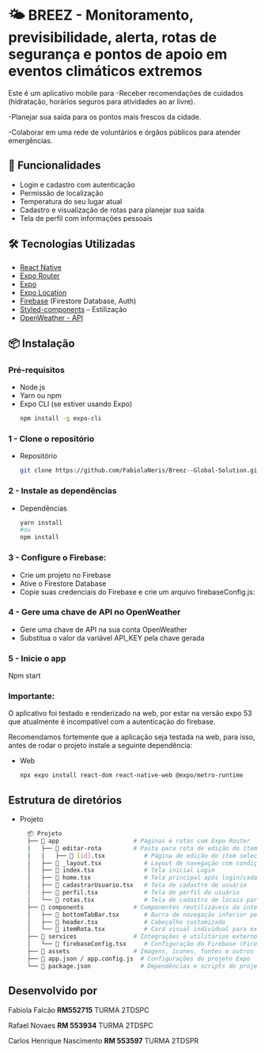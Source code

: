 # 🌤️ BREEZ - Monitoramento, previsibilidade, alerta, rotas de segurança e pontos de apoio em eventos climáticos extremos

Este é um aplicativo mobile para
-Receber recomendações de cuidados (hidratação, horários seguros para atividades ao ar livre).

-Planejar sua saída para os pontos mais frescos da cidade.

-Colaborar em uma rede de voluntários e órgãos públicos para atender emergências.


## 🚀 Funcionalidades

- Login e cadastro com autenticação
- Permissão de localização
- Temperatura do seu lugar atual
- Cadastro e visualização de rotas para planejar sua saída
- Tela de perfil com informações pessoais

## 🛠 Tecnologias Utilizadas

- [React Native](https://reactnative.dev/)
- [Expo Router](https://expo.github.io/router/)
- [Expo](https://expo.dev/)
- [Expo Location](https://docs.expo.dev/versions/latest/sdk/location/)
- [Firebase](https://firebase.google.com/) (Firestore Database, Auth)
- [Styled-components](https://styled-components.com/) – Estilização
- [OpenWeather - API ](https://openweathermap.org/city/3470353)
## 📦 Instalação

### Pré-requisitos

- Node.js
- Yarn ou npm
- Expo CLI (se estiver usando Expo)  
  ```bash
  npm install -g expo-cli

### 1 - Clone o repositório
- Repositório  
  ```bash
  git clone https://github.com/FabiolaNeris/Breez--Global-Solution.git

### 2 - Instale as dependências
- Dependências
  ```bash
  yarn install
  #ou
  npm install

### 3 - Configure o Firebase:

- Crie um projeto no Firebase
- Ative o Firestore Database
- Copie suas credenciais do Firebase e crie um arquivo firebaseConfig.js:

### 4 - Gere uma chave de API no OpenWeather

- Gere uma chave de API na sua conta OpenWeather
- Substitua o valor da variável API_KEY pela chave gerada

### 5 - Inicie o app
Npm start

### Importante:
O aplicativo foi testado e renderizado na web, por estar na versão expo 53 que atualmente é incompatível com a autenticação do firebase.

Recomendamos fortemente que a aplicação seja testada na web, para isso, antes de rodar o projeto instale a seguinte dependência:
  - Web
    ```bash
    npx expo install react-dom react-native-web @expo/metro-runtime

## Estrutura de diretórios
- Projeto
  ```bash
    📦 Projeto
    ├── 📁 app                     # Páginas e rotas com Expo Router
    |   ├── 📁 editar-rota         # Pasta para rota de edição do item rota por id
    |   |   ├── 📄 [id].tsx           # Página de edição do item selecionado por ID
    │   ├── 📄 _layout.tsx            # Layout de navegação com condição por página
    │   ├── 📄 index.tsx              # Tela inicial Login
    │   ├── 📄 home.tsx               # Tela principal após login/cadastro
    │   ├── 📄 cadastrarUsuario.tsx   # Tela de cadastro de usuário
    │   ├── 📄 perfil.tsx             # Tela de perfil do usuário
    │   └── 📄 rotas.tsx              # Tela de cadastro de locais para mapeamento de rotas          
    ├── 📁 components              # Componentes reutilizáveis da interface
    │   ├── 📄 bottomTabBar.tsx       # Barra de navegação inferior personalizada
    │   ├── 📄 header.tsx             # Cabeçalho customizado
    │   └── 📄 itemRota.tsx           # Card visual individual para exibir locais cadastrados
    ├── 📁 services                # Integrações e utilitários externos
    │   └── 📄 firebaseConfig.tsx     # Configuração do Firebase (Firestore, Auth)
    ├── 📁 assets                  # Imagens, ícones, fontes e outros recursos estáticos
    ├── 📄 app.json / app.config.js  # Configurações do projeto Expo
    └── 📄 package.json              # Dependências e scripts do projeto

 ## Desenvolvido por
Fabiola Falcão **RM552715** TURMA 2TDSPC

Rafael Novaes **RM 553934** TURMA 2TDSPC

Carlos Henrique Nascimento **RM 553597** TURMA 2TDSPR
